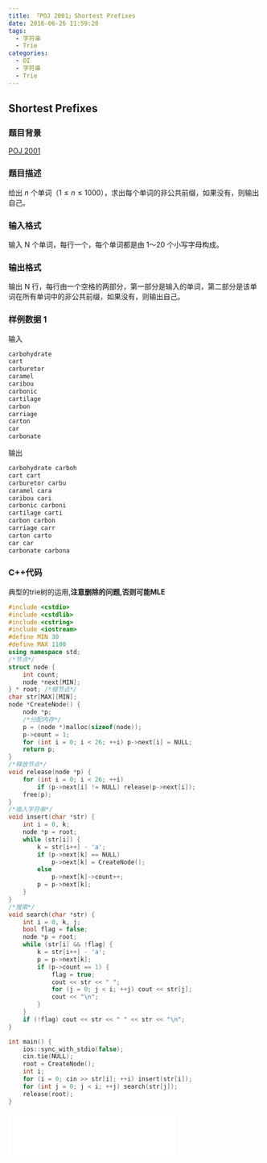 ```yaml
---
title: 「POJ 2001」Shortest Prefixes
date: 2016-06-26 11:59:20
tags:
  - 字符串
  - Trie
categories:
  - OI
  - 字符串
  - Trie
---
```

## Shortest Prefixes
### 题目背景
[POJ 2001](http://poj.org/problem?id=2001)
### 题目描述
给出 $n$ 个单词（$1 \leq n \leq 1000$），求出每个单词的非公共前缀，如果没有，则输出自己。
### 输入格式
输入 N 个单词，每行一个，每个单词都是由 1～20 个小写字母构成。
### 输出格式
输出 N 行，每行由一个空格的两部分，第一部分是输入的单词，第二部分是该单词在所有单词中的非公共前缀，如果没有，则输出自己。
<!-- more -->
### 样例数据 1
输入
``` bash
carbohydrate 
cart 
carburetor 
caramel 
caribou 
carbonic 
cartilage 
carbon 
carriage 
carton 
car 
carbonate
```
输出
``` bash
carbohydrate carboh 
cart cart 
carburetor carbu 
caramel cara 
caribou cari 
carbonic carboni 
cartilage carti 
carbon carbon 
carriage carr 
carton carto 
car car 
carbonate carbona
```
### C++代码
典型的trie树的运用,**注意删除的问题,否则可能MLE**
``` cpp
#include <cstdio>
#include <cstdlib>
#include <cstring>
#include <iostream>
#define MIN 30
#define MAX 1100
using namespace std;
/*节点*/
struct node {
    int count;
    node *next[MIN];
} * root; /*根节点*/
char str[MAX][MIN];
node *CreateNode() {
    node *p;
    /*分配内存*/
    p = (node *)malloc(sizeof(node));
    p->count = 1;
    for (int i = 0; i < 26; ++i) p->next[i] = NULL;
    return p;
}
/*释放节点*/
void release(node *p) {
    for (int i = 0; i < 26; ++i)
        if (p->next[i] != NULL) release(p->next[i]);
    free(p);
}
/*插入字符串*/
void insert(char *str) {
    int i = 0, k;
    node *p = root;
    while (str[i]) {
        k = str[i++] - 'a';
        if (p->next[k] == NULL)
            p->next[k] = CreateNode();
        else
            p->next[k]->count++;
        p = p->next[k];
    }
}
/*搜索*/
void search(char *str) {
    int i = 0, k, j;
    bool flag = false;
    node *p = root;
    while (str[i] && !flag) {
        k = str[i++] - 'a';
        p = p->next[k];
        if (p->count == 1) {
            flag = true;
            cout << str << " ";
            for (j = 0; j < i; ++j) cout << str[j];
            cout << "\n";
        }
    }
    if (!flag) cout << str << " " << str << "\n";
}

int main() {
    ios::sync_with_stdio(false);
    cin.tie(NULL);
    root = CreateNode();
    int i;
    for (i = 0; cin >> str[i]; ++i) insert(str[i]);
    for (int j = 0; j < i; ++j) search(str[j]);
    release(root);
}
```
<iframe frameborder="no" border="0" marginwidth="0" marginheight="0" width=330 height=86 src="//music.163.com/outchain/player?type=2&id=745158&auto=1&height=66"></iframe>